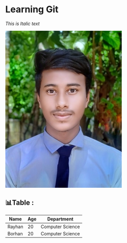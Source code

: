 <h1>Learning Git</h1>

_This is Italic text_


![Rayhan](images/ICT%20Partcipate1%20(2).jpg)
</br>


## 📊Table :
| Name | Age | Department |
|-------|------|---|
| Rayhan | 20 | Computer Science|
| Borhan | 20 | Computer Science|


